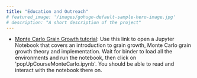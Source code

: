 ```yaml
---
title: "Education and Outreach"
# featured_image: '/images/gohugo-default-sample-hero-image.jpg'
# description: "A short description of the project"
---
```


- [Monte Carlo Grain Growth tutorial](https://mybinder.org/v2/gh/sagarbhatt0904/popUpCourse/HEAD): 
Use this link to open a Jupyter Notebook that covers an introduction to grain growth, Monte Carlo grain growth theory and implementation. Wait for binder to load all the environments and run the notebook, then click on  'popUpCourseMonteCarlo.ipynb'.  You should be able to read and interact with the notebook there on.